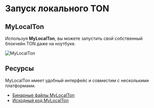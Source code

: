 # Запуск локального TON

## MyLocalTon

Используя **MyLocalTon**, вы можете запустить свой собственный блокчейн TON даже на ноутбуке.

![MyLocalTon](/img/docs/mylocalton.jpeg)

## Ресурсы

MyLocalTon имеет удобный интерфейс и совместим с несколькими платформами.

- [Бинарные файлы MyLocalTon](https://github.com/neodiX42/MyLocalTon/releases)
- [Исходный код MyLocalTon](https://github.com/neodiX42/MyLocalTon)
